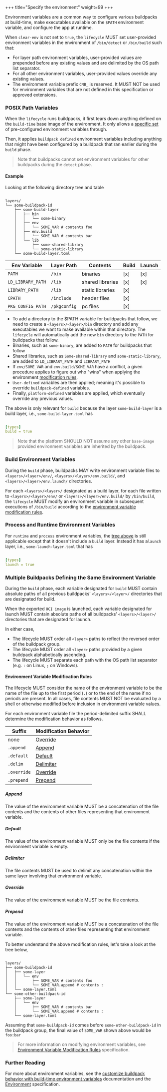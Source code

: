 +++
title="Specify the environment"
weight=99
+++

Environment variables are a common way to configure various buildpacks at build-time, make executables available on the `$PATH` environment variable, and configure the app at runtime.

<!--more-->

When `clear-env` is not set to `true`, the `lifecycle` MUST set user-provided environment variables in the environment of `/bin/detect` or `/bin/build` such that:

* For layer path environment variables, user-provided values are prepended before any existing values and are delimited by the OS path list separator.
* For all other environment variables, user-provided values override any existing values.
* The environment variable prefix `CNB_` is reserved. It MUST NOT be used for environment variables that are not defined in this specification or approved extensions.

### POSIX Path Variables

When the `lifecycle` runs buildpacks, it first tears down anything defined on the `build-time` base image of the environment. It only allows a [specific set](https://github.com/buildpacks/lifecycle/blob/a43d5993a4f2cc23c44b6480ba2ab09fe81d57ed/env/build.go#L9-L19) of pre-configured environment variables through.

Then, it applies `buildpack defined` environment variables including anything that might have been configured by a buildpack that ran earlier during the `build` phase.

>Note that buildpacks cannot set environment variables for other buildpacks during the `detect` phase.

#### Example

Looking at the following directory tree and table

```text

layers/
└── some-buildpack-id
    ├── some-build-layer
    │   ├── bin
    │   │   └── some-binary
    │   ├── env
    │   │   └── SOME_VAR # contents foo
    │   ├── env.build
    │   │   └── SOME_VAR # contents bar
    │   └── lib
    │       ├── some-shared-library
    │       └── some-static-library
    └── some-build-layer.toml

```

| Env Variable                               | Layer Path   | Contents         | Build | Launch |
|--------------------------------------------|--------------|------------------|-------|--------|
| `PATH`                                     | `/bin`       | binaries         | [x]   | [x]    |
| `LD_LIBRARY_PATH`                          | `/lib`       | shared libraries | [x]   | [x]    |
| `LIBRARY_PATH`                             | `/lib`       | static libraries | [x]   |        |
| `CPATH`                                    | `/include`   | header files     | [x]   |        |
| `PKG_CONFIG_PATH`                          | `/pkgconfig` | pc files         | [x]   |        |

* To add a directory to the $PATH variable for buildpacks that follow, we need to create a `<layers>/<layer>/bin` directory and add any executables we want to make available within that directory. The `lifecycle` will automatically add the new `bin` directory to the `PATH` for buildpacks that follow.
* Binaries, such as `some-binary`, are added to `PATH` for buildpacks that follow
* Shared libraries, such as `Some-shared-library` and `some-static-library`, are added to `LD_LIBRARY_PATH` and `LIBRARY_PATH`
* If `env/SOME_VAR` and `env.build/SOME_VAR` have a conflict, a given procedure applies to figure out who "wins" when applying the environment [modification rules](#environment-variable-modification-rules).
* `User-defined` variables are then applied; meaning it's possible to override `buildpack-defined` variables.
* Finally, `platform-defined` variables are applied, which eventually override any previous values.

The above is only relevant for `build` because the layer `some-build-layer` is a build layer, i.e., `some-build-layer.toml` has

```yaml

[types]
build = true

```

>Note that the platform SHOULD NOT assume any other `base-image` provided environment variables are inherited by the buildpack.

### Build Environment Variables

During the `build` phase, buildpacks MAY write environment variable files to `<layers>/<layer>/env/`, `<layers>/<layer>/env.build/`, and `<layers>/<layer>/env.launch/` directories.

For each `<layers>/<layer>/` designated as a build layer, for each file written to `<layers>/<layer>/env/` or `<layers>/<layer>/env.build/` by `/bin/build`, the `lifecycle` MUST modify an environment variable in subsequent executions of `/bin/build` according to the [environment variable modification rules](https://github.com/buildpacks/spec/blob/main/buildpack.md#environment-variable-modification-rules).

### Process and Runtime Environment Variables

For `runtime` and `process` environment variables, the [tree above](#example) is still applicable except that it doesn't include a `build` layer. Instead it has a`launch` layer, i.e., `some-launch-layer.toml` that has

```yaml

[types]
launch = true

```

### Multiple Buildpacks Defining the Same Environment Variable

During the `build` phase, each variable designated for `build` MUST contain absolute paths of all previous buildpacks’ `<layers>/<layer>/` directories that are designated for build.

When the exported `OCI image` is launched, each variable designated for launch MUST contain absolute paths of all buildpacks’ `<layers>/<layer>/` directories that are designated for launch.

In either case,

* The lifecycle MUST order all `<layer>` paths to reflect the reversed order of the buildpack group.
* The lifecycle MUST order all `<layer>` paths provided by a given buildpack alphabetically ascending.
* The lifecycle MUST separate each path with the OS path list separator (e.g. `:` on Linux, `;` on Windows).

#### Environment Variable Modification Rules

The lifecycle MUST consider the name of the environment variable to be the name of the file up to the first period (`.`) or to the end of the name if no periods are present. In all cases, file contents MUST NOT be evaluated by a shell or otherwise modified before inclusion in environment variable values.

For each environment variable file the period-delimited suffix SHALL determine the modification behavior as follows.

| Suffix     | Modification Behavior                     |
|------------|-------------------------------------------|
| none       | [Override](#override)                     |
| `.append`  | [Append](#append)                         |
| `.default` | [Default](#default)                       |
| `.delim`   | [Delimiter](#delimiter)                   |
| `.override`| [Override](#override)                     |
| `.prepend` | [Prepend](#prepend)                       |

##### Append

The value of the environment variable MUST be a concatenation of the file contents and the contents of other files representing that environment variable.

##### Default

The value of the environment variable MUST only be the file contents if the environment variable is empty.

##### Delimiter

The file contents MUST be used to delimit any concatenation within the same layer involving that environment variable.

##### Override

The value of the environment variable MUST be the file contents.

##### Prepend

The value of the environment variable MUST be a concatenation of the file contents and the contents of other files representing that environment variable.

To better understand the above modification rules, let's take a look at the tree below,

```text

layers/
├── some-buildpack-id
│   ├── some-layer
│   │   └── env
│   │       ├── SOME_VAR # contents foo
│   │       └── SOME_VAR.append # contents :
│   └── some-layer.toml
└── some-other-buildpack-id
    ├── some-layer
    │   └── env
    │       ├── SOME_VAR # contents bar
    │       └── SOME_VAR.append # contents :
    └── some-layer.toml

```

Assuming that `some-buildpack-id` comes before `some-other-buildpack-id` in the buildpack group, the final value of `SOME_VAR` shown above  would be `foo:bar`

>For more information on modifying environment variables, see [Environment Variable Modification Rules](https://github.com/buildpacks/spec/blob/main/buildpack.md#environment-variable-modification-rules) specification.

### Further Reading

For more about environment variables, see the [customize buildpack behavior with build-time environment variables](https://buildpacks.io/docs/for-app-developers/how-to/build-inputs/configure-build-time-environment/) documentation and the [Environment](https://github.com/buildpacks/spec/blob/main/buildpack.md#environment) specification.

